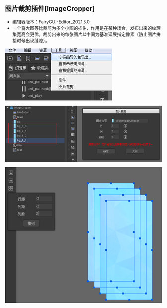 ## 图片裁剪插件[ImageCropper]

- 编辑器版本：FairyGUI-Editor_2021.3.0
- 一个将大图等比裁剪为多个小图的插件，作用是在某种场合，发布出来的纹理集宽高会更优。裁剪出来的每张图片以中间为基准延展指定像素（防止图片拼接时候出现缝隙）。





![入口](../../assets/ImageCropper/entry.png)

![图片裁剪](../../assets/ImageCropper/cutter.png)

![碎图快速合并](../../assets/ImageCropper/combine.png)